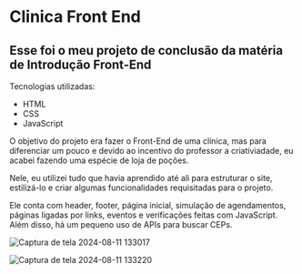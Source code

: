 # Clinica Front End
## Esse foi o meu projeto de conclusão da matéria de Introdução Front-End


Tecnologias utilizadas:

- HTML
- CSS
- JavaScript


O objetivo do projeto era fazer o Front-End de uma clínica, mas para diferenciar um pouco e devido ao incentivo do professor a criativiadade, eu acabei fazendo uma espécie de loja de poções.


Nele, eu utilizei tudo que havia aprendido até ali para estruturar o site, estilizá-lo e criar algumas funcionalidades requisitadas para o projeto.


Ele conta com header, footer, página inicial, simulação de agendamentos, páginas ligadas por links, eventos e verificações feitas com JavaScript. Além disso, há um pequeno uso de APIs para buscar CEPs.


![Captura de tela 2024-08-11 133017](https://github.com/user-attachments/assets/070a5c48-3087-409e-a46c-3afd75488134)

![Captura de tela 2024-08-11 133220](https://github.com/user-attachments/assets/6682d42a-99c8-433c-9ee5-4851fc9901d8)

